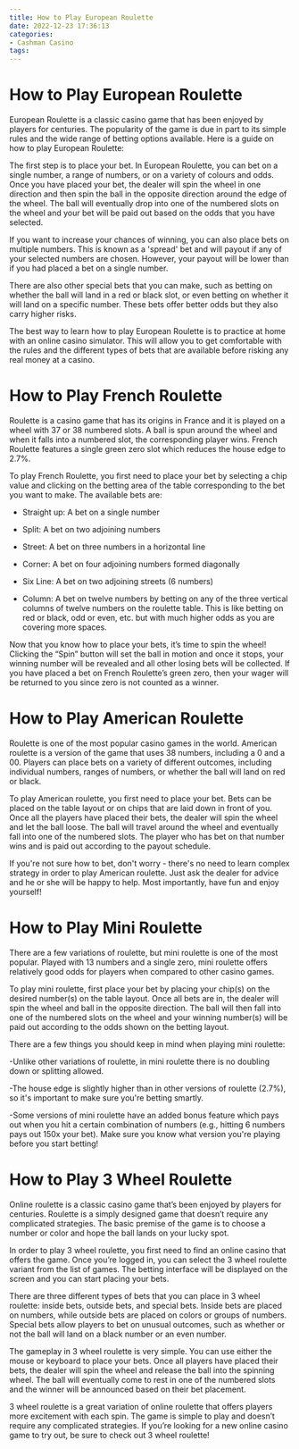 ```yaml
---
title: How to Play European Roulette
date: 2022-12-23 17:36:13
categories:
- Cashman Casino
tags:
---
```



#  How to Play European Roulette

European Roulette is a classic casino game that has been enjoyed by players for centuries. The popularity of the game is due in part to its simple rules and the wide range of betting options available. Here is a guide on how to play European Roulette:

The first step is to place your bet. In European Roulette, you can bet on a single number, a range of numbers, or on a variety of colours and odds. Once you have placed your bet, the dealer will spin the wheel in one direction and then spin the ball in the opposite direction around the edge of the wheel. The ball will eventually drop into one of the numbered slots on the wheel and your bet will be paid out based on the odds that you have selected.

If you want to increase your chances of winning, you can also place bets on multiple numbers. This is known as a 'spread' bet and will payout if any of your selected numbers are chosen. However, your payout will be lower than if you had placed a bet on a single number.

There are also other special bets that you can make, such as betting on whether the ball will land in a red or black slot, or even betting on whether it will land on a specific number. These bets offer better odds but they also carry higher risks.

The best way to learn how to play European Roulette is to practice at home with an online casino simulator. This will allow you to get comfortable with the rules and the different types of bets that are available before risking any real money at a casino.

#  How to Play French Roulette

Roulette is a casino game that has its origins in France and it is played on a wheel with 37 or 38 numbered slots. A ball is spun around the wheel and when it falls into a numbered slot, the corresponding player wins. French Roulette features a single green zero slot which reduces the house edge to 2.7%.

To play French Roulette, you first need to place your bet by selecting a chip value and clicking on the betting area of the table corresponding to the bet you want to make. The available bets are:

- Straight up: A bet on a single number

- Split: A bet on two adjoining numbers

- Street: A bet on three numbers in a horizontal line

- Corner: A bet on four adjoining numbers formed diagonally

- Six Line: A bet on two adjoining streets (6 numbers)

- Column: A bet on twelve numbers by betting on any of the three vertical columns of twelve numbers on the roulette table. This is like betting on red or black, odd or even, etc. but with much higher odds as you are covering more spaces.







 Now that you know how to place your bets, it’s time to spin the wheel! Clicking the “Spin” button will set the ball in motion and once it stops, your winning number will be revealed and all other losing bets will be collected. If you have placed a bet on French Roulette’s green zero, then your wager will be returned to you since zero is not counted as a winner.

#  How to Play American Roulette

Roulette is one of the most popular casino games in the world. American roulette is a version of the game that uses 38 numbers, including a 0 and a 00. Players can place bets on a variety of different outcomes, including individual numbers, ranges of numbers, or whether the ball will land on red or black.

To play American roulette, you first need to place your bet. Bets can be placed on the table layout or on chips that are laid down in front of you. Once all the players have placed their bets, the dealer will spin the wheel and let the ball loose. The ball will travel around the wheel and eventually fall into one of the numbered slots. The player who has bet on that number wins and is paid out according to the payout schedule.

If you're not sure how to bet, don't worry - there's no need to learn complex strategy in order to play American roulette. Just ask the dealer for advice and he or she will be happy to help. Most importantly, have fun and enjoy yourself!

#  How to Play Mini Roulette

There are a few variations of roulette, but mini roulette is one of the most popular. Played with 13 numbers and a single zero, mini roulette offers relatively good odds for players when compared to other casino games.

To play mini roulette, first place your bet by placing your chip(s) on the desired number(s) on the table layout. Once all bets are in, the dealer will spin the wheel and ball in the opposite direction. The ball will then fall into one of the numbered slots on the wheel and your winning number(s) will be paid out according to the odds shown on the betting layout.

There are a few things you should keep in mind when playing mini roulette:

-Unlike other variations of roulette, in mini roulette there is no doubling down or splitting allowed.

-The house edge is slightly higher than in other versions of roulette (2.7%), so it's important to make sure you're betting smartly.

-Some versions of mini roulette have an added bonus feature which pays out when you hit a certain combination of numbers (e.g., hitting 6 numbers pays out 150x your bet). Make sure you know what version you're playing before you start betting!

#  How to Play 3 Wheel Roulette

Online roulette is a classic casino game that’s been enjoyed by players for centuries. Roulette is a simply designed game that doesn’t require any complicated strategies. The basic premise of the game is to choose a number or color and hope the ball lands on your lucky spot.

In order to play 3 wheel roulette, you first need to find an online casino that offers the game. Once you’re logged in, you can select the 3 wheel roulette variant from the list of games. The betting interface will be displayed on the screen and you can start placing your bets.

There are three different types of bets that you can place in 3 wheel roulette: inside bets, outside bets, and special bets. Inside bets are placed on numbers, while outside bets are placed on colors or groups of numbers. Special bets allow players to bet on unusual outcomes, such as whether or not the ball will land on a black number or an even number.

The gameplay in 3 wheel roulette is very simple. You can use either the mouse or keyboard to place your bets. Once all players have placed their bets, the dealer will spin the wheel and release the ball into the spinning wheel. The ball will eventually come to rest in one of the numbered slots and the winner will be announced based on their bet placement.

3 wheel roulette is a great variation of online roulette that offers players more excitement with each spin. The game is simple to play and doesn’t require any complicated strategies. If you’re looking for a new online casino game to try out, be sure to check out 3 wheel roulette!